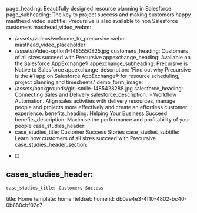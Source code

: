 page_heading: Beautifully designed resource planning in Salesforce
page_subheading: The key to project success and making customers happy
masthead_video_subtitle: Precursive is also available to non Salesforce customers
masthead_video_webm:
  - /assets/videos/welcome_to_precursive.webm
masthead_video_placeholder:
  - /assets/Video-option1-1485550825.jpg
customers_heading: Customers of all sizes succeed with Precursive
appexchange_heading: Available on the Salesforce AppExchange®
appexchange_subheading: Precursive is Native to Salesforce
appexchange_description: 'Find out why Precursive is the #1 app on Salesforce AppExchange® for resource scheduling, project planning and timesheets.'
demo_form_image:
  - /assets/backgrounds/girl-smile-1485428288.jpg
salesforce_heading: Connecting Sales and Delivery
salesforce_description: >
  Workflow Automation. Align sales activities with delivery resources, manage people and projects more
  effectively and create an effortless customer experience.
benefits_heading: Helping Your Business Succeed
benefits_description: Maximise the performance and profitability of your people
case_studies_header:
  - 
    case_studies_title: Customer Success Stories
    case_studies_subtitle: Learn how customers of all sizes succeed with Precursive
case_studies_header_section:
  - [ ]
cases_studies_header:
  - 
    case_studies_title: Customers Success
title: Home
template: home
fieldset: home
id: db0ae4e3-4f10-4802-bc40-0b880cbf02c7
